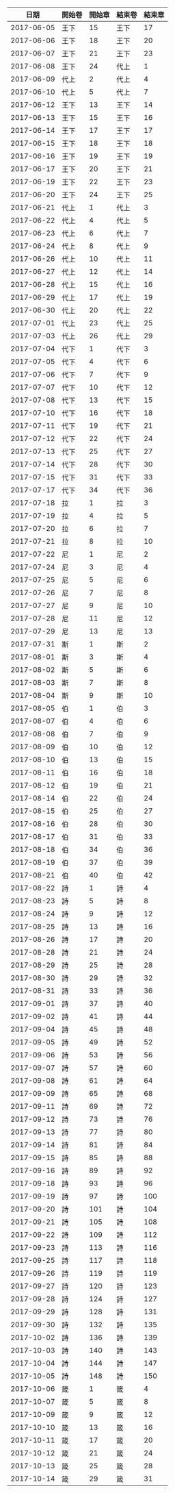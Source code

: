 |日期		|開始卷	|開始章	|結束卷	|結束章	|
|---		|---	|---	|---	|---	|
|2017-06-05	|王下	|15	|王下	|17	|
|2017-06-06	|王下	|18	|王下	|20	|
|2017-06-07	|王下	|21	|王下	|23	|
|2017-06-08	|王下	|24	|代上	|1	|
|2017-06-09	|代上	|2	|代上	|4	|
|2017-06-10	|代上	|5	|代上	|7	|
|2017-06-12	|王下	|13	|王下	|14	|
|2017-06-13	|王下	|15	|王下	|16	|
|2017-06-14	|王下	|17	|王下	|17	|
|2017-06-15	|王下	|18	|王下	|18	|
|2017-06-16	|王下	|19	|王下	|19	|
|2017-06-17	|王下	|20	|王下	|21	|
|2017-06-19	|王下	|22	|王下	|23	|
|2017-06-20	|王下	|24	|王下	|25	|
|2017-06-21	|代上	|1	|代上	|3	|
|2017-06-22	|代上	|4	|代上	|5	|
|2017-06-23	|代上	|6	|代上	|7	|
|2017-06-24	|代上	|8	|代上	|9	|
|2017-06-26	|代上	|10	|代上	|11	|
|2017-06-27	|代上	|12	|代上	|14	|
|2017-06-28	|代上	|15	|代上	|16	|
|2017-06-29	|代上	|17	|代上	|19	|
|2017-06-30	|代上	|20	|代上	|22	|
|2017-07-01	|代上	|23	|代上	|25	|
|2017-07-03	|代上	|26	|代上	|29	|
|2017-07-04	|代下	|1	|代下	|3	|
|2017-07-05	|代下	|4	|代下	|6	|
|2017-07-06	|代下	|7	|代下	|9	|
|2017-07-07	|代下	|10	|代下	|12	|
|2017-07-08	|代下	|13	|代下	|15	|
|2017-07-10	|代下	|16	|代下	|18	|
|2017-07-11	|代下	|19	|代下	|21	|
|2017-07-12	|代下	|22	|代下	|24	|
|2017-07-13	|代下	|25	|代下	|27	|
|2017-07-14	|代下	|28	|代下	|30	|
|2017-07-15	|代下	|31	|代下	|33	|
|2017-07-17	|代下	|34	|代下	|36	|
|2017-07-18	|拉	|1	|拉	|3	|
|2017-07-19	|拉	|4	|拉	|5	|
|2017-07-20	|拉	|6	|拉	|7	|
|2017-07-21	|拉	|8	|拉	|10	|
|2017-07-22	|尼	|1	|尼	|2	|
|2017-07-24	|尼	|3	|尼	|4	|
|2017-07-25	|尼	|5	|尼	|6	|
|2017-07-26	|尼	|7	|尼	|8	|
|2017-07-27	|尼	|9	|尼	|10	|
|2017-07-28	|尼	|11	|尼	|12	|
|2017-07-29	|尼	|13	|尼	|13	|
|2017-07-31	|斯	|1	|斯	|2	|
|2017-08-01	|斯	|3	|斯	|4	|
|2017-08-02	|斯	|5	|斯	|6	|
|2017-08-03	|斯	|7	|斯	|8	|
|2017-08-04	|斯	|9	|斯	|10	|
|2017-08-05	|伯	|1	|伯	|3	|
|2017-08-07	|伯	|4	|伯	|6	|
|2017-08-08	|伯	|7	|伯	|9	|
|2017-08-09	|伯	|10	|伯	|12	|
|2017-08-10	|伯	|13	|伯	|15	|
|2017-08-11	|伯	|16	|伯	|18	|
|2017-08-12	|伯	|19	|伯	|21	|
|2017-08-14	|伯	|22	|伯	|24 |
|2017-08-15	|伯	|25	|伯	|27 |
|2017-08-16	|伯	|28	|伯	|30 |
|2017-08-17	|伯	|31	|伯	|33 |
|2017-08-18	|伯	|34	|伯	|36 |
|2017-08-19	|伯	|37	|伯	|39 |
|2017-08-21	|伯	|40	|伯	|42 |
|2017-08-22	|詩	|1	|詩	|4  |
|2017-08-23	|詩	|5	|詩	|8  |
|2017-08-24	|詩	|9	|詩	|12 |
|2017-08-25	|詩	|13	|詩	|16 |
|2017-08-26	|詩	|17	|詩	|20 |
|2017-08-28	|詩	|21	|詩	|24 |
|2017-08-29	|詩	|25	|詩	|28 |
|2017-08-30	|詩	|29	|詩	|32 |
|2017-08-31	|詩	|33	|詩	|36 |
|2017-09-01	|詩	|37	|詩	|40 |
|2017-09-02	|詩	|41	|詩	|44 |
|2017-09-04	|詩	|45	|詩	|48 |
|2017-09-05	|詩	|49	|詩	|52 |
|2017-09-06	|詩	|53	|詩	|56 |
|2017-09-07	|詩	|57	|詩	|60 |
|2017-09-08	|詩	|61	|詩	|64 |
|2017-09-09	|詩	|65	|詩	|68 |
|2017-09-11	|詩	|69	|詩	|72 |
|2017-09-12	|詩	|73	|詩	|76 |
|2017-09-13	|詩	|77	|詩	|80 |
|2017-09-14	|詩	|81	|詩	|84 |
|2017-09-15	|詩	|85	|詩	|88 |
|2017-09-16	|詩	|89	|詩	|92 |
|2017-09-18	|詩	|93	|詩	|96 |
|2017-09-19	|詩	|97	|詩	|100 |
|2017-09-20	|詩	|101	|詩	|104 |
|2017-09-21	|詩	|105	|詩	|108 |
|2017-09-22	|詩	|109	|詩	|112 |
|2017-09-23	|詩	|113	|詩	|116 |
|2017-09-25	|詩	|117	|詩	|118 |
|2017-09-26	|詩	|119	|詩	|119 |
|2017-09-27	|詩	|120	|詩	|123 |
|2017-09-28	|詩	|124	|詩	|127 |
|2017-09-29	|詩	|128	|詩	|131 |
|2017-09-30	|詩	|132	|詩	|135 |
|2017-10-02	|詩	|136	|詩	|139 |
|2017-10-03	|詩	|140	|詩	|143 |
|2017-10-04	|詩	|144	|詩	|147 |
|2017-10-05	|詩	|148	|詩	|150 |
|2017-10-06	|箴	|1  |箴	|4 |
|2017-10-07	|箴	|5	|箴	|8 |
|2017-10-09	|箴	|9	|箴	|12 |
|2017-10-10	|箴	|13	|箴	|16 |
|2017-10-11	|箴	|17	|箴	|20 |
|2017-10-12	|箴	|21	|箴	|24 |
|2017-10-13	|箴	|25	|箴	|28 |
|2017-10-14	|箴	|29	|箴	|31 |
